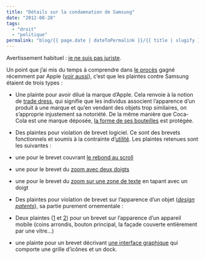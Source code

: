 ```yaml
---
title: "Détails sur la condamnation de Samsung"
date: "2012-08-28"
tags:
  - "droit"
  - "politique"
permalink: "blog/{{ page.date | dateToPermalink }}/{{ title | slugify }}/"
---
```


Avertissement habituel : [je ne suis pas juriste](http://en.wikipedia.org/wiki/IANAL).

Un point que j’ai mis du temps à comprendre dans [le procès](http://www.theverge.com/2012/8/24/3266439/samsung-apple-verdict) gagné récemment par Apple ([voir aussi](http://www.theverge.com/2012/8/24/3266571/apple-decisively-wins-samsung-trial-what-it-means)), c’est que les plaintes contre Samsung étaient de trois types :

- Une plainte pour avoir dilué la marque d’Apple. Cela renvoie à la notion de [trade dress](http://en.wikipedia.org/wiki/Trade_dress), qui signifie que les individus associent l’apparence d’un produit à une marque et qu’en vendant des objets trop similaires, on s’approprie injustement sa notoriété. De la même manière que Coca-Cola est une marque déposée, [la forme de ses bouteilles](http://www.google.com/patents/USD509608?printsec=drawing&dq=coca-cola&ei=lDE9UKzIMq_Z0QXzsIGQBQ#v=onepage&q&f=false) est protégée.

- Des plaintes pour violation de brevet logiciel. Ce sont des brevets fonctionnels et soumis à la contrainte d’[utilité](http://en.wikipedia.org/wiki/Utility_%28patent%29). Les plaintes retenues sont les suivantes :

- une pour le brevet couvrant [le rebond au scroll](http://www.google.com/patents/US7469381)
- une pour le brevet du [zoom avec deux doigts](http://www.google.com/patents/about?id=2MbdAAAAEBAJ&dq=7,844,915)
- une pour le brevet du [zoom sur une zone de texte](http://www.google.com/patents/US7864163) en tapant avec un doigt

- Des plaintes pour violation de brevet sur l’apparence d’un objet ([_design patents_](http://en.wikipedia.org/wiki/Design_patent)), sa partie purement ornementale :

- Deux plaintes ([1](http://patft.uspto.gov/netacgi/nph-Parser?Sect2=PTO1&Sect2=HITOFF&p=1&u=/netahtml/PTO/search-bool.html&r=1&f=G&l=50&d=PALL&RefSrch=yes&Query=PN/D618677) et [2](http://patft.uspto.gov/netacgi/nph-Parser?Sect2=PTO1&Sect2=HITOFF&p=1&u=/netahtml/PTO/search-bool.html&r=1&f=G&l=50&d=PALL&RefSrch=yes&Query=PN/D618677)) pour un brevet sur l’apparence d’un appareil mobile (coins arrondis, bouton principal, la façade couverte entièrement par une vitre…)
- une plainte pour un brevet décrivant [une interface graphique](http://www.google.com/patents?id=LWzVAAAAEBAJ&pg=PA1&lpg=PA1&dq=D604,305&source=bl&ots=6fLxhjKnid&sig=ktG3hxWhU6HCnSs7_ZZU6tCoyag&hl=en&sa=X&ei=W1sOULmgDaPW2gWAsIH4AQ&ved=0CDAQ6AEwAA#v=onepage&q=D604%2C305&f=false) qui comporte une grille d’icônes et un dock.
